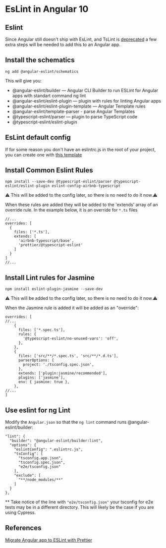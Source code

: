 # EsLint in Angular 10

## Eslint

Since Angular still doesn't ship with EsLint, and TsLint is [deprecated](https://medium.com/palantir/tslint-in-2019-1a144c2317a9) a few extra steps will be needed to add this to an Angular app.

## Install the schematics

```
ng add @angular-eslint/schematics
```

This will give you:

  - @angular-eslint/builder — Angular CLI Builder to run ESLint for Angular apps with standart command ng lint
  - @angular-eslint/eslint-plugin — plugin with rules for linting Angular apps
  - @angular-eslint/eslint-plugin-template — Angular Template rules
  - @angular-eslint/template-parser - parse Angular Templates
  - @typescript-eslint/parser — plugin to parse TypeScript code
  - @typescript-eslint/eslint-plugin

## EsLint default config

 If for some reason you don't have an eslintrc.js in the root of your project, you can create one with [this template](./partial-configs/eslint/1-eslintrc-default.md)


## Install Common Eslint Rules

```
npm install --save-dev @typescript-eslint/parser @typescript-eslint/eslint-plugin eslint-config-airbnb-typescript
```

⚠️ This will be added to the config later, so there is no need to do it now.⚠️ 

When these rules are added they will be added to the 'extends' array of an override rule. In the example below, it is an override for ```*.ts``` files

```
//...
overrides: [
  {
    files: ['*.ts'],
    extends: [
      'airbnb-typescript/base',
      'prettier/@typescript-eslint'
    ]
  }
]
//...
```

## Install Lint rules for Jasmine

```
npm install eslint-plugin-jasmine --save-dev
```

⚠️ This will be added to the config later, so there is no need to do it now.⚠️ 

When the Jasmine rule is added it will be added as an "override":

```
overrides: [
//...
    {
      files: ['*.spec.ts'],
      rules: {
        '@typescript-eslint/no-unused-vars': 'off',
      },
    },
    {
      files: ['src/**/*.spec.ts', 'src/**/*.d.ts'],
      parserOptions: {
        project: './tsconfig.spec.json',
      },
      extends: ['plugin:jasmine/recommended'],
      plugins: ['jasmine'],
      env: { jasmine: true },
    },
//...
]
```

## Use eslint for ng Lint
Modify the ```Angular.json``` so that the ```ng lint``` command runs @angular-eslint/builder:

```
"lint": {
  "builder": "@angular-eslint/builder:lint",
  "options": {
    "eslintConfig": ".eslintrc.js",
    "tsConfig": [
      "tsconfig.app.json",
      "tsconfig.spec.json",
      "e2e/tsconfig.json"
    ],
    "exclude": [
      "**/node_modules/**"
    ]
  }
},
```

** Take notice of the line with ```"e2e/tsconfig.json"``` your tsconfig for e2e tests may be in a different directory. This will likely be the case if you are using Cypress.

## References

[Migrate Angular app to ESLint with Prettier](https://dev.to/bzvyagintsev/migrate-angular-app-to-eslint-with-prettier-airbnb-styleguide-husky-and-lint-staged-862)

